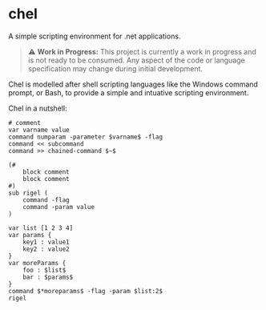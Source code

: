 # chel

A simple scripting environment for .net applications.

> :warning: **Work in Progress:** This project is currently a work in progress and is not ready to be consumed. Any aspect of the code or language specification may change during initial development.

Chel is modelled after shell scripting languages like the Windows command prompt, or Bash, to provide a simple and intuative scripting environment.

Chel in a nutshell:

	# comment
	var varname value
	command numparam -parameter $varname$ -flag
	command << subcommand
	command >> chained-command $~$

	(#
		block comment
		block comment
	#)
	sub rigel (
		command -flag
		command -param value
	)

	var list [1 2 3 4]
	var params {
		key1 : value1
		key2 : value2
	}
	var moreParams {
		foo : $list$
		bar : $params$
	}
	command $*moreparams$ -flag -param $list:2$
	rigel
